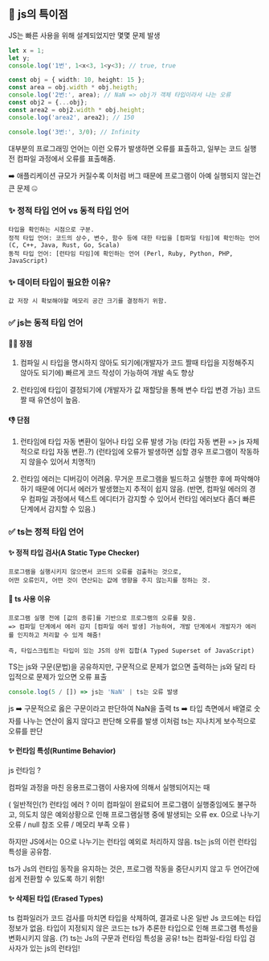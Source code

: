 ## 🧐 js의 특이점
JS는 빠른 사용을 위해 설계되었지만 몇몇 문제 발생
```ts
let x = 1;
let y;
console.log('1번', 1<x<3, 1<y<3); // true, true

const obj = { width: 10, height: 15 };
const area = obj.width * obj.heigth;
console.log('2번:', area); // NaN => obj가 객체 타입이라서 나는 오류
const obj2 = {...obj};
const area2 = obj2.width * obj.height;
console.log('area2', area2); // 150

console.log('3번:', 3/0); // Infinity
```
대부분의 프로그래밍 언어는 이런 오류가 발생하면 오류를 표출하고, 일부는 코드 실행 전 컴파일 과정에서 오류를 표출해줌.

➡️ 애플리케이션 규모가 커질수록 이처럼 버그 때문에 프로그램이 아예 실행되지 않는건 큰 문제 🤐


 ### ✨ 정적 타입 언어 vs 동적 타입 언어

    타입을 확인하는 시점으로 구분.
    정적 타입 언어: 코드의 상수, 변수, 함수 등에 대한 타입을 [컴파일 타임]에 확인하는 언어 (C, C++, Java, Rust, Go, Scala)
    동적 타입 언어: [런타임 타임]에 확인하는 언어 (Perl, Ruby, Python, PHP, JavaScript)

### ✨ 데이터 타입이 필요한 이유?
    값 저장 시 확보해야할 메모리 공간 크기를 결정하기 위함.

### ✅  js는 동적 타입 언어

#### 👍🏻 장점
1. 컴파일 시 타입을 명시하지 않아도 되기에(개발자가 코드 짤때 타입을 지정해주지 않아도 되기에) 빠르게 코드 작성이 가능하여 개발 속도 향상

2. 런타임에 타입이 결정되기에 (개발자가 값 재할당을 통해 변수 타입 변경 가능) 코드 짤 때 유연성이 높음.

#### 👎 단점
1. 런타임에 타입 자동 변환이 일어나 타입 오류 발생 가능 (타입 자동 변환 => js 자체적으로 타입 자동 변환..?)
(런타임에 오류가 발생하면 심할 경우 프로그램이 작동하지 않을수 있어서 치명적!)

2. 런타임 에러는 디버깅이 어려움. 무거운 프로그램을 빌드하고 실행한 후에 파악해야하기 때문에 어디서 에러가 발생했는지 추적이 쉽지 않음.
(반면, 컴파일 에러의 경우 컴파일 과정에서 텍스트 에디터가 감지할 수 있어서 런타임 에러보다 좀더 빠른 단계에서 감지할 수 있음.)

### ✅  ts는 정적 타입 언어

#### ✨ 정적 타입 검사(A Static Type Checker)
    프로그램을 실행시키지 않으면서 코드의 오류를 검출하는 것으로,
    어떤 오류인지, 어떤 것이 연산되는 값에 영향을 주지 않는지를 정하는 것.

#### 🎉 ts 사용 이유 
    프로그램 실행 전에 [값의 종류]를 기반으로 프로그램의 오류를 찾음.
    => 컴파일 단계에서 에러 감지 [컴파일 에러 발생] 가능하여, 개발 단계에서 개발자가 에러를 인지하고 처리할 수 있게 해줌!

    즉, 타입스크립트는 타입이 있는 JS의 상위 집합(A Typed Superset of JavaScript)

TS는 js와 구문(문법)을 공유하지만, 구문적으로 문제가 없으면 출력하는 js와 달리 타입적으로 문제가 있으면 오류 표출
```ts
console.log(5 / []) => js는 'NaN' | ts는 오류 발생
```
js ➡️ 구문적으로 옳은 구문이라고 판단하여 NaN을 출력
ts ➡️ 타입 측면에서 배열로 숫자를 나누는 연산이 옳지 않다고 판단해 오류를 발생
     이처럼 ts는 지나치게 보수적으로 오류를 판단

#### ✨ 런타임 특성(Runtime Behavior)
js 런타임 ?

 컴파일 과정을 마친 응용프로그램이 사용자에 의해서 실행되어지는 때

( 일반적인(?) 런타임 에러 ? 이미 컴파일이 완료되어 프로그램이 실행중임에도 불구하고, 의도치 않은 예외상황으로 인해 프로그램실행 중에 발생되는 오류
ex. 0으로 나누기 오류 / null 참조 오류 / 메모리 부족 오류 )

하지만 JS에서는 0으로 나누기는 런타임 예외로 처리하지 않음. ts는 js의 이런 런타임 특성을 공유함.

ts가 Js의 런타임 동작을 유지하는 것은, 프로그램 작동을 중단시키지 않고 두 언어간에 쉽게 전환할 수 있도록 하기 위함!

#### ✨  삭제된 타입 (Erased Types)
ts 컴파일러가 코드 검사를 마치면 타입을 삭제하여, 결과로 나온 일반 Js 코드에는 타입 정보가 없음.
타입이 지정되지 않은 코드는 ts가 추론한 타입으로 인해 프로그램 특성을 변화시키지 않음. (?)
ts는 Js의 구문과 런타임 특성을 공유!
ts는 컴파일-타임 타입 검사자가 있는 js의 런타임!